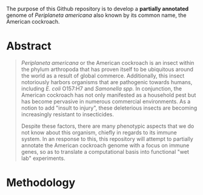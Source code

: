 The purpose of this Github repository is to develop a **partially annotated** genome of _Periplaneta americana_ also known by its common name, the American cockroach.
# Abstract
> _Periplaneta americana_ or the American cockroach is an insect within the phylum arthropoda that has proven itself to be ubiquitous around the world as a result of global commerce.
> Additionally, this insect notoriously harbors organisms that are pathogenic towards humans, including _E. coli_ O157:H7 and _Samonella spp._ In conjunction, the American cockroach has not only manifested as a household pest but has become pervasive in numerous commercial environments.
> As a notion to add "insult to injury", these deleterious insects are becoming increasingly resistant to insecticides. 
> 
> Despite these factors, there are many phenotypic aspects that we do not know about this organism, chiefly in regards to its immune system.
> In an response to this, this repository will attempt to partially annotate the American cockroach genome with a focus on immune genes, so as to translate a computational basis into functional "wet lab" experiments.
# Methodology 
